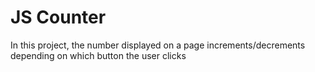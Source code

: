 # JS Counter
In this project, the number displayed on a page increments/decrements depending on which button the user clicks
